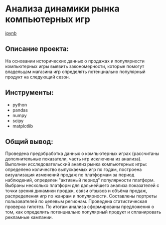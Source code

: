 # Анализа динамики рынка компьютерных игр

[ipynb](https://github.com/AnnaAGor/Yandex_Practicum_projects/blob/main/02%20%D0%9A%D0%BE%D0%BC%D1%8C%D0%BF%D1%8E%D1%82%D0%B5%D1%80%D0%BD%D1%8B%D0%B5%20%D0%B8%D0%B3%D1%80%D1%8B/02%20%D0%90%D0%BD%D0%B0%D0%BB%D0%B8%D0%B7%20%D0%BA%D0%BE%D0%BC%D0%BF%D1%8C%D1%8E%D1%82%D0%B5%D1%80%D0%BD%D1%8B%D1%85%20%D0%B8%D0%B3%D1%80%20%5B%D0%AF%D0%BD%D0%B4%D0%B5%D0%BA%D1%81.%D0%9F%D1%80%D0%B0%D0%BA%D1%82%D0%B8%D0%BA%D1%83%D0%BC%5D.ipynb)

## Описание проекта:
На основании исторических данных о продажах и популярности компьютерных игры выявить закономерности, которые помогут владельцам магазина игр определять потенциально популярный продукт на следующий сезон. 

## Инструменты:
* python
* pandas
* numpy
* scipy
* matplotlib

## Общий вывод:
Проведена предобработка данных о компьютерных играх (рассчитаны дополнительные показатели, часть игр исключена из анализа). Выполнен исследовательский анализ рынка компьютерных игры: определено количество выпускаемых игр по годам, построена визуализация изменений продаж по платформам за период наблюдений, определен "активный период" популярности платформ. Выбраны несколько платформ для дальнейшего анализа показателей с точки зрения динамики продаж, связи отзывов и объёма продаж, распределения игр по жанрам и популярности. Составлены портреты пользователей по целевым регионам. Проведена статистическая проверка гипотез. По итогам анализа сформированы предложения о том, как определить потенциально популярный продукт и спланировать рекламные кампании.
